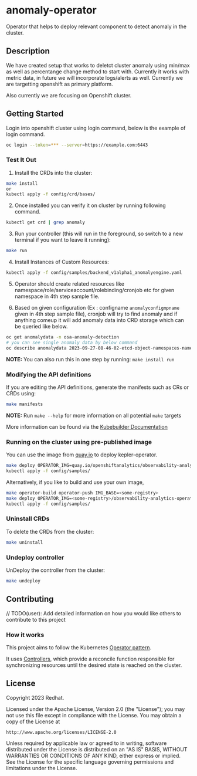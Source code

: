 # anomaly-operator
Operator that helps to deploy relevant component to detect anomaly in the cluster. 

## Description
We have created setup that works to deletct cluster anomaly using min/max as well as percentange change method to start with. Currently it works with metric data, in future we will incorporate logs/alerts as well. Currently we are targetting openshift as primary platform. 

Also currently we are focusing on Openshift cluster. 

## Getting Started
Login into openshift cluster using login command, below is the example of login command. 

```sh
oc login --token=*** --server=https://example.com:6443
```

### Test It Out
1. Install the CRDs into the cluster:
```sh
make install
or
kubectl apply -f config/crd/bases/
```

2. Once installed you can verify it on cluster by running following command. 
```sh
kubectl get crd | grep anomaly
```

3. Run your controller (this will run in the foreground, so switch to a new terminal if you want to leave it running):
```sh
make run
```

4. Install Instances of Custom Resources:
```sh
kubectl apply -f config/samples/backend_v1alpha1_anomalyengine.yaml
```

5. Operator should create related resources like namespace/role/serviceaccount/rolebinding/cronjob etc for given namespace in 4th step sample file. 

6. Based on given configuration (Ex : configname `anomalyconfigmpname` given in 4th step sample file), cronjob will try to find anomaly and if anything comeup it will add anomaly data into CRD storage which can be queried like below. 
```sh
oc get anomalydata -n osa-anomaly-detection
# you can see single anomaly data by below command 
oc describe anomalydata 2023-09-27-08-46-02-etcd-object-namespaces-namespaces -n osa-anomaly-detection
```


**NOTE:** You can also run this in one step by running: `make install run`

### Modifying the API definitions
If you are editing the API definitions, generate the manifests such as CRs or CRDs using:

```sh
make manifests
```

**NOTE:** Run `make --help` for more information on all potential `make` targets

More information can be found via the [Kubebuilder Documentation](https://book.kubebuilder.io/introduction.html)

### Running on the cluster using pre-published image

You can use the image from [quay.io](https://quay.io/repository/openshiftanalytics/observability-analytics-operator?tab=tags) to deploy kepler-operator.

```sh
make deploy OPERATOR_IMG=quay.io/openshiftanalytics/observability-analytics-operator:0.0.1
kubectl apply -f config/samples/
```

Alternatively, if you like to build and use your own image,

```sh
make operator-build operator-push IMG_BASE=<some-registry>
make deploy OPERATOR_IMG=<some-registry>/observability-analytics-operator:0.0.1
kubectl apply -f config/samples/
```

### Uninstall CRDs
To delete the CRDs from the cluster:

```sh
make uninstall
```

### Undeploy controller
UnDeploy the controller from the cluster:

```sh
make undeploy
```

## Contributing
// TODO(user): Add detailed information on how you would like others to contribute to this project

### How it works
This project aims to follow the Kubernetes [Operator pattern](https://kubernetes.io/docs/concepts/extend-kubernetes/operator/).

It uses [Controllers](https://kubernetes.io/docs/concepts/architecture/controller/),
which provide a reconcile function responsible for synchronizing resources until the desired state is reached on the cluster.

## License

Copyright 2023 Redhat.

Licensed under the Apache License, Version 2.0 (the "License");
you may not use this file except in compliance with the License.
You may obtain a copy of the License at

    http://www.apache.org/licenses/LICENSE-2.0

Unless required by applicable law or agreed to in writing, software
distributed under the License is distributed on an "AS IS" BASIS,
WITHOUT WARRANTIES OR CONDITIONS OF ANY KIND, either express or implied.
See the License for the specific language governing permissions and
limitations under the License.